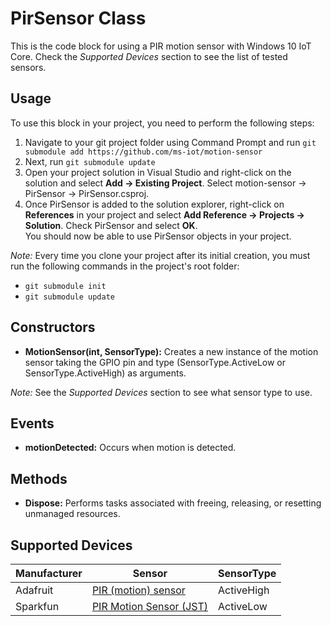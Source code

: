 # PirSensor Class
This is the code block for using a PIR motion sensor with Windows 10 IoT Core. Check the *Supported Devices* section to see the list of tested sensors.

## Usage 
To use this block in your project, you need to perform the following steps:  

1. Navigate to your git project folder using Command Prompt and run `git submodule add https://github.com/ms-iot/motion-sensor`   
2. Next, run `git submodule update`   
3. Open your project solution in Visual Studio and right-click on the solution and select **Add -> Existing Project**. Select motion-sensor -> PirSensor -> PirSensor.csproj.   
4. Once PirSensor is added to the solution explorer, right-click on **References** in your project and select **Add Reference -> Projects -> Solution**. Check PirSensor and select **OK**.  
You should now be able to use PirSensor objects in your project.   

*Note:* Every time you clone your project after its initial creation, you must run the following commands in the project's root folder:  

-  `git submodule init`   
-  `git submodule update`   

## Constructors
- **MotionSensor(int, SensorType):** Creates a new instance of the motion sensor taking the GPIO pin and type (SensorType.ActiveLow or SensorType.ActiveHigh) as arguments. 

*Note:* See the *Supported Devices* section to see what sensor type to use.

## Events 
- **motionDetected:** Occurs when motion is detected. 

## Methods
- **Dispose:** Performs tasks associated with freeing, releasing, or resetting unmanaged resources.

## Supported Devices
| Manufacturer  |      Sensor                                                      | SensorType |
|---------------|------------------------------------------------------------------|------------|
| Adafruit      |[PIR (motion) sensor](https://www.adafruit.com/products/189)      | ActiveHigh |
| Sparkfun      |[PIR Motion Sensor (JST)](https://www.sparkfun.com/products/13285)| ActiveLow  |


